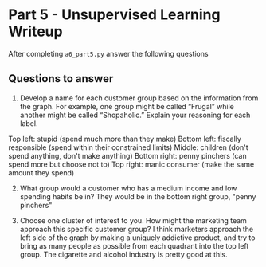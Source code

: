 # Part 5 - Unsupervised Learning Writeup

After completing `a6_part5.py` answer the following questions

## Questions to answer

1. Develop a name for each customer group based on the information from the graph. For example, one group might be called “Frugal” while another might be called “Shopaholic.” Explain your reasoning for each label.

Top left: stupid (spend much more than they make)
Bottom left: fiscally responsible (spend within their constrained limits)
Middle: children (don't spend anything, don't make anything)
Bottom right: penny pinchers (can spend more but choose not to)
Top right: manic consumer (make the same amount they spend)

2. What group would a customer who has a medium income and low spending habits be in?
They would be in the bottom right group, "penny pinchers"

3. Choose one cluster of interest to you. How might the marketing team approach this specific customer group?
I think marketers approach the left side of the graph by making a uniquely addictive product, and try to bring as many people as possible from each quadrant into the top left group. The cigarette and alcohol industry is pretty good at this.